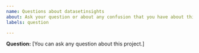 ```yaml
---
name: Questions about datasetinsights
about: Ask your question or about any confusion that you have about this project
labels: question

---
```


**Question:**
[You can ask any question about this project.]
